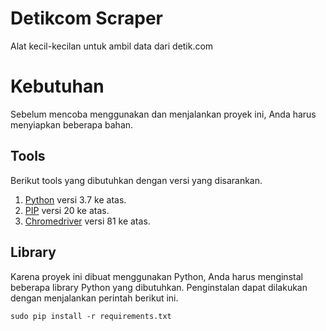 # Detikcom Scraper
Alat kecil-kecilan untuk ambil data dari detik.com

# Kebutuhan
Sebelum mencoba menggunakan dan menjalankan proyek
ini, Anda harus menyiapkan beberapa bahan.

## Tools
Berikut tools yang dibutuhkan dengan versi yang disarankan.
1. [Python](https://www.python.org/) versi 3.7 ke atas.
2. [PIP](https://pip.pypa.io/en/stable/) versi 20 ke atas.
3. [Chromedriver](https://chromedriver.chromium.org/) versi 81 ke atas.

## Library
Karena proyek ini dibuat menggunakan Python, Anda harus
menginstal beberapa library Python yang dibutuhkan.
Penginstalan dapat dilakukan dengan menjalankan perintah
berikut ini.
```
sudo pip install -r requirements.txt
```
